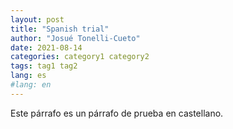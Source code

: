 ```yaml
---
layout: post
title: "Spanish trial"
author: "Josué Tonelli-Cueto"
date: 2021-08-14
categories: category1 category2
tags: tag1 tag2
lang: es
#lang: en
---
```



Este párrafo es un párrafo de prueba en castellano.
